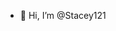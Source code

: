 - 👋 Hi, I’m @Stacey121

<!---
Stacey121/Stacey121 is a ✨ special ✨ repository because its `README.md` (this file) appears on your GitHub profile.
You can click the Preview link to take a look at your changes.
--->
